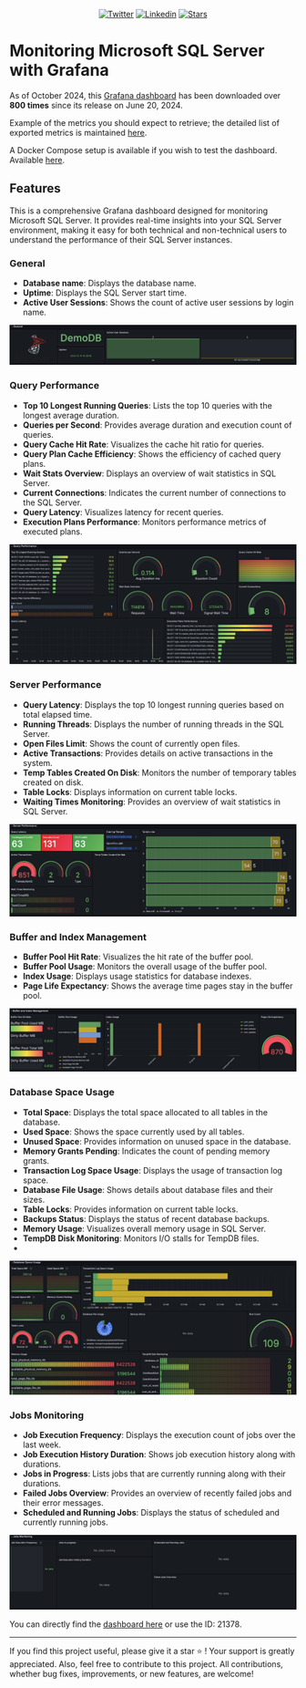 <p align="center">
	<a href="https://twitter.com/cz_antoine"><img alt="Twitter" src="https://img.shields.io/twitter/follow/cz_antoine?style=social"></a>
	<a href="https://www.linkedin.com/in/antoine-cichowicz-837575b1"><img alt="Linkedin" src="https://img.shields.io/badge/-Antoine-blue?style=flat-square&logo=Linkedin&logoColor=white"></a>
	<a href="https://github.com/czantoine/microsoft-sql-server-with-grafana"><img alt="Stars" src="https://img.shields.io/github/stars/czantoine/microsoft-sql-server-with-grafana"></a>
</p>

# Monitoring Microsoft SQL Server with Grafana

As of October 2024, this [Grafana dashboard](https://grafana.com/grafana/dashboards/21378-microsoft-sql-server-dashboard/) has been downloaded over **800 times** since its release on June 20, 2024.

Example of the metrics you should expect to retrieve; the detailed list of exported metrics is maintained [here](docs/metrics.md).

A Docker Compose setup is available if you wish to test the dashboard. Available [here](quickstart/README.md).

## Features

This is a comprehensive Grafana dashboard designed for monitoring Microsoft SQL Server. It provides real-time insights into your SQL Server environment, making it easy for both technical and non-technical users to understand the performance of their SQL Server instances.

### General
- **Database name**: Displays the database name.
- **Uptime**: Displays the SQL Server start time.
- **Active User Sessions**: Shows the count of active user sessions by login name.

![grafana_dashboard_microsoft_sql_server_section_general](docs/images/grafana_dashboard_microsoft_sql_server_section_general.png)

### Query Performance
- **Top 10 Longest Running Queries**: Lists the top 10 queries with the longest average duration.
- **Queries per Second**: Provides average duration and execution count of queries.
- **Query Cache Hit Rate**: Visualizes the cache hit ratio for queries.
- **Query Plan Cache Efficiency**: Shows the efficiency of cached query plans.
- **Wait Stats Overview**: Displays an overview of wait statistics in SQL Server.
- **Current Connections**: Indicates the current number of connections to the SQL Server.
- **Query Latency**: Visualizes latency for recent queries.
- **Execution Plans Performance**: Monitors performance metrics of executed plans.

![grafana_dashboard_microsoft_sql_server_section_query_performance](docs/images/grafana_dashboard_microsoft_sql_server_section_query_performance.png)

### Server Performance
- **Query Latency**: Displays the top 10 longest running queries based on total elapsed time.
- **Running Threads**: Displays the number of running threads in the SQL Server.
- **Open Files Limit**: Shows the count of currently open files.
- **Active Transactions**: Provides details on active transactions in the system.
- **Temp Tables Created On Disk**: Monitors the number of temporary tables created on disk.
- **Table Locks**: Displays information on current table locks.
- **Waiting Times Monitoring**: Provides an overview of wait statistics in SQL Server.

![grafana_dashboard_microsoft_sql_server_section_server_performance](docs/images/grafana_dashboard_microsoft_sql_server_section_server_performance.png)

### Buffer and Index Management
- **Buffer Pool Hit Rate**: Visualizes the hit rate of the buffer pool.
- **Buffer Pool Usage**: Monitors the overall usage of the buffer pool.
- **Index Usage**: Displays usage statistics for database indexes.
- **Page Life Expectancy**: Shows the average time pages stay in the buffer pool.

![grafana_dashboard_microsoft_sql_server_section_buffer_and_index_management](docs/images/grafana_dashboard_microsoft_sql_server_section_buffer_and_index_management.png)

### Database Space Usage
- **Total Space**: Displays the total space allocated to all tables in the database.
- **Used Space**: Shows the space currently used by all tables.
- **Unused Space**: Provides information on unused space in the database.
- **Memory Grants Pending**: Indicates the count of pending memory grants.
- **Transaction Log Space Usage**: Displays the usage of transaction log space.
- **Database File Usage**: Shows details about database files and their sizes.
- **Table Locks**: Provides information on current table locks.
- **Backups Status**: Displays the status of recent database backups.
- **Memory Usage**: Visualizes overall memory usage in SQL Server.
- **TempDB Disk Monitoring**: Monitors I/O stalls for TempDB files.
- 
![grafana_dashboard_microsoft_sql_server_section_database_space_usage](docs/images/grafana_dashboard_microsoft_sql_server_section_database_space_usage.png)

### Jobs Monitoring
- **Job Execution Frequency**: Displays the execution count of jobs over the last week.
- **Job Execution History Duration**: Shows job execution history along with durations.
- **Jobs in Progress**: Lists jobs that are currently running along with their durations.
- **Failed Jobs Overview**: Provides an overview of recently failed jobs and their error messages.
- **Scheduled and Running Jobs**: Displays the status of scheduled and currently running jobs.

![grafana_dashboard_microsoft_sql_server_section_jobs_monitoring](docs/images/grafana_dashboard_microsoft_sql_server_section_jobs_monitoring.png)

You can directly find the [dashboard here](https://grafana.com/grafana/dashboards/21378-microsoft-sql-server-dashboard/) or use the ID: 21378.

--- 

If you find this project useful, please give it a star ⭐️ ! Your support is greatly appreciated. Also, feel free to contribute to this project. All contributions, whether bug fixes, improvements, or new features, are welcome!
